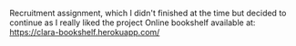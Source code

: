 Recruitment assignment, which I didn't finished at the time but decided to continue as I really liked the project
Online bookshelf available at:
https://clara-bookshelf.herokuapp.com/